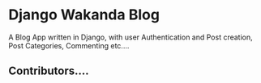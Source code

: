 # Django Wakanda Blog
A Blog App written in Django, with user Authentication and Post creation,
Post Categories, Commenting etc....

## Contributors....

